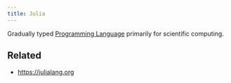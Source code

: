 ```yaml
---
title: Julia
---
```


Gradually typed [Programming Language](Programming%20Language.md) primarily for scientific computing.

## Related

* https://julialang.org
